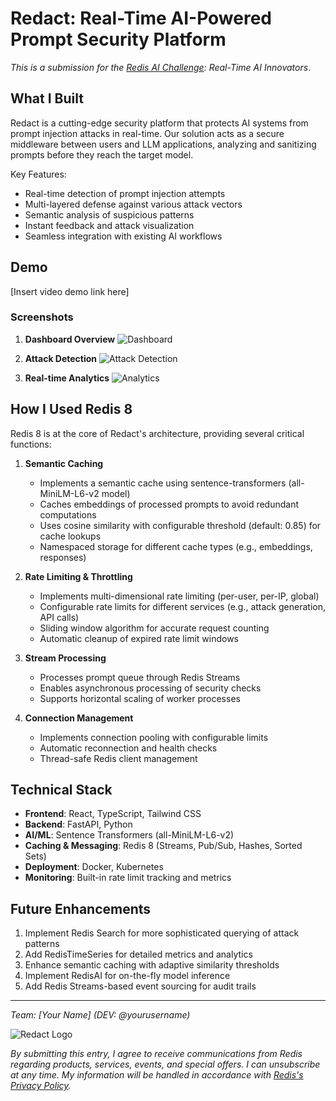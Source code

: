 # Redact: Real-Time AI-Powered Prompt Security Platform
*This is a submission for the [Redis AI Challenge](https://dev.to/challenges/redis-2025-07-23): Real-Time AI Innovators*.

## What I Built

Redact is a cutting-edge security platform that protects AI systems from prompt injection attacks in real-time. Our solution acts as a secure middleware between users and LLM applications, analyzing and sanitizing prompts before they reach the target model.

Key Features:
- Real-time detection of prompt injection attempts
- Multi-layered defense against various attack vectors
- Semantic analysis of suspicious patterns
- Instant feedback and attack visualization
- Seamless integration with existing AI workflows

## Demo

[Insert video demo link here]

### Screenshots

1. **Dashboard Overview**
   ![Dashboard](https://via.placeholder.com/800x450.png?text=Redact+Dashboard)

2. **Attack Detection**
   ![Attack Detection](https://via.placeholder.com/800x450.png?text=Attack+Detection+View)

3. **Real-time Analytics**
   ![Analytics](https://via.placeholder.com/800x450.png?text=Real-time+Analytics)

## How I Used Redis 8

Redis 8 is at the core of Redact's architecture, providing several critical functions:

1. **Semantic Caching**
   - Implements a semantic cache using sentence-transformers (all-MiniLM-L6-v2 model)
   - Caches embeddings of processed prompts to avoid redundant computations
   - Uses cosine similarity with configurable threshold (default: 0.85) for cache lookups
   - Namespaced storage for different cache types (e.g., embeddings, responses)

2. **Rate Limiting & Throttling**
   - Implements multi-dimensional rate limiting (per-user, per-IP, global)
   - Configurable rate limits for different services (e.g., attack generation, API calls)
   - Sliding window algorithm for accurate request counting
   - Automatic cleanup of expired rate limit windows

3. **Stream Processing**
   - Processes prompt queue through Redis Streams
   - Enables asynchronous processing of security checks
   - Supports horizontal scaling of worker processes

4. **Connection Management**
   - Implements connection pooling with configurable limits
   - Automatic reconnection and health checks
   - Thread-safe Redis client management

## Technical Stack

- **Frontend**: React, TypeScript, Tailwind CSS
- **Backend**: FastAPI, Python
- **AI/ML**: Sentence Transformers (all-MiniLM-L6-v2)
- **Caching & Messaging**: Redis 8 (Streams, Pub/Sub, Hashes, Sorted Sets)
- **Deployment**: Docker, Kubernetes
- **Monitoring**: Built-in rate limit tracking and metrics

## Future Enhancements

1. Implement Redis Search for more sophisticated querying of attack patterns
2. Add RedisTimeSeries for detailed metrics and analytics
3. Enhance semantic caching with adaptive similarity thresholds
4. Implement RedisAI for on-the-fly model inference
5. Add Redis Streams-based event sourcing for audit trails

---
*Team: [Your Name] (DEV: @yourusername)*

![Redact Logo](https://via.placeholder.com/200x50.png?text=Redact+Logo)

*By submitting this entry, I agree to receive communications from Redis regarding products, services, events, and special offers. I can unsubscribe at any time. My information will be handled in accordance with [Redis's Privacy Policy](https://redis.io/legal/privacy-policy/).*
